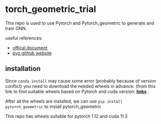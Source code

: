 # torch_geometric_trial

This repo is used to use Pytorch and Pytorch_geometric to generate and train GNN. 

useful references:

* [offical document](https://pytorch-geometric.readthedocs.io/en/latest/)
* [pyg github website](https://github.com/pyg-team/pytorch_geometric)

## installation
Since `conda install` may cause some error (probably because of version conflict) you need to download the needed wheels in advance. (from this link to find suitable wheels based on Pytorch and cuda version: [**links**](https://data.pyg.org/whl/) .

After all the wheels are installed, we can use `pip install pytorch_geometric` to install pytorch_geometric 

This repo has wheels suitable for pytorch 1.12 and cuda 11.3
